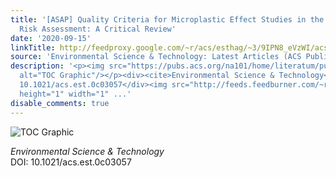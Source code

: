 ```yaml
---
title: '[ASAP] Quality Criteria for Microplastic Effect Studies in the Context of
  Risk Assessment: A Critical Review'
date: '2020-09-15'
linkTitle: http://feedproxy.google.com/~r/acs/esthag/~3/9IPN8_eVzWI/acs.est.0c03057
source: 'Environmental Science & Technology: Latest Articles (ACS Publications)'
description: '<p><img src="https://pubs.acs.org/na101/home/literatum/publisher/achs/journals/content/esthag/0/esthag.ahead-of-print/acs.est.0c03057/20200915/images/medium/es0c03057_0011.gif"
  alt="TOC Graphic"/></p><div><cite>Environmental Science & Technology</cite></div><div>DOI:
  10.1021/acs.est.0c03057</div><img src="http://feeds.feedburner.com/~r/acs/esthag/~4/9IPN8_eVzWI"
  height="1" width="1" ...'
disable_comments: true
---
```

<p><img src="https://pubs.acs.org/na101/home/literatum/publisher/achs/journals/content/esthag/0/esthag.ahead-of-print/acs.est.0c03057/20200915/images/medium/es0c03057_0011.gif" alt="TOC Graphic"/></p><div><cite>Environmental Science & Technology</cite></div><div>DOI: 10.1021/acs.est.0c03057</div><img src="http://feeds.feedburner.com/~r/acs/esthag/~4/9IPN8_eVzWI" height="1" width="1" ...